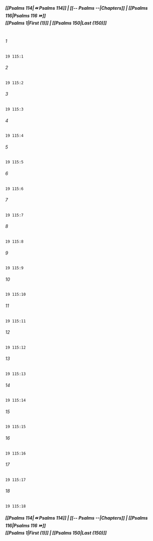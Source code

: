 
##### **[[Psalms 114|⏪ Psalms 114]] | [[-- Psalms --|Chapters]] | [[Psalms 116|Psalms 116 ⏩]]**<br>**[[Psalms 1|First (1)]] | [[Psalms 150|Last (150)]]**<br><br>

###### 1
``` verse
19 115:1
```
###### 2
``` verse
19 115:2
```
###### 3
``` verse
19 115:3
```
###### 4
``` verse
19 115:4
```
###### 5
``` verse
19 115:5
```
###### 6
``` verse
19 115:6
```
###### 7
``` verse
19 115:7
```
###### 8
``` verse
19 115:8
```
###### 9
``` verse
19 115:9
```
###### 10
``` verse
19 115:10
```
###### 11
``` verse
19 115:11
```
###### 12
``` verse
19 115:12
```
###### 13
``` verse
19 115:13
```
###### 14
``` verse
19 115:14
```
###### 15
``` verse
19 115:15
```
###### 16
``` verse
19 115:16
```
###### 17
``` verse
19 115:17
```
###### 18
``` verse
19 115:18
```

##### **[[Psalms 114|⏪ Psalms 114]] | [[-- Psalms --|Chapters]] | [[Psalms 116|Psalms 116 ⏩]]**<br>**[[Psalms 1|First (1)]] | [[Psalms 150|Last (150)]]**
